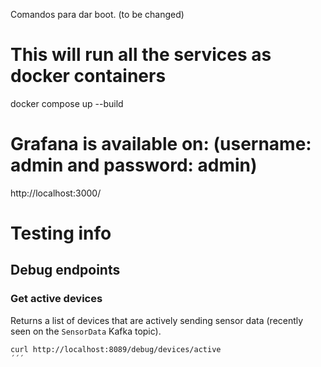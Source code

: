 Comandos para dar boot. (to be changed)

# This will run all the services as docker containers
docker compose up --build

# Grafana is available on: (username: admin and password: admin)
http://localhost:3000/


# Testing info

## Debug endpoints

### Get active devices

Returns a list of devices that are actively sending sensor data (recently seen on the `SensorData` Kafka topic).

```bash
curl http://localhost:8089/debug/devices/active
´´´